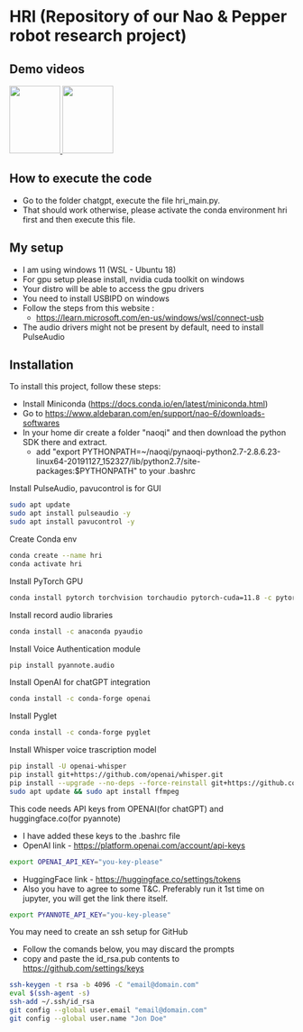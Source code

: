 # HRI (Repository of our Nao & Pepper robot research project)

## Demo videos
<a href="https://youtu.be/uPqchj8FFQk">
   <img src="https://github.com/hcicsebuffalo/nao_dev_LLM/tree/LLM_integration/readme_refs/nao_thumbnail.png" width="90" height="120" />
</a>
<a href="https://youtu.be/l6qVPrefCs0">
   <img src="https://github.com/hcicsebuffalo/nao_dev_LLM/tree/LLM_integration/readme_refs/pepper_thumbnail.png" width="90" height="120" />
</a>

## How to execute the code 
- Go to the folder chatgpt, execute the file hri_main.py. 
- That should work otherwise, please activate the conda environment hri first and then execute this file. 

## My setup 
- I am using windows 11 (WSL - Ubuntu 18)
- For gpu setup please install, nvidia cuda toolkit on windows 
- Your distro will be able to access the gpu drivers
- You need to install USBIPD on windows 
- Follow the steps from this website :
  - https://learn.microsoft.com/en-us/windows/wsl/connect-usb
- The audio drivers might not be present by default, need to install PulseAudio 

## Installation
To install this project, follow these steps:
- Install Miniconda (https://docs.conda.io/en/latest/miniconda.html)
- Go to https://www.aldebaran.com/en/support/nao-6/downloads-softwares
- In your home dir create a folder "naoqi" and then download the python SDK there and extract.
  - add "export PYTHONPATH=~/naoqi/pynaoqi-python2.7-2.8.6.23-linux64-20191127_152327/lib/python2.7/site-packages:$PYTHONPATH" to your .bashrc

Install PulseAudio, pavucontrol is for GUI
```bash
sudo apt update
sudo apt install pulseaudio -y
sudo apt install pavucontrol -y
```
Create Conda env
```bash
conda create --name hri
conda activate hri
```
Install PyTorch GPU
```bash
conda install pytorch torchvision torchaudio pytorch-cuda=11.8 -c pytorch -c nvidia
```
Install record audio libraries
```bash
conda install -c anaconda pyaudio
```
Install Voice Authentication module
```bash
pip install pyannote.audio
```
Install OpenAI for chatGPT integration 
```bash
conda install -c conda-forge openai
```
Install Pyglet
```bash
conda install -c conda-forge pyglet
```
Install Whisper voice trascription model 
```bash
pip install -U openai-whisper
pip install git+https://github.com/openai/whisper.git 
pip install --upgrade --no-deps --force-reinstall git+https://github.com/openai/whisper.git
sudo apt update && sudo apt install ffmpeg

```
This code needs API keys from OPENAI(for chatGPT) and huggingface.co(for pyannote)
- I have added these keys to the .bashrc file 
- OpenAI link - https://platform.openai.com/account/api-keys
```bash
export OPENAI_API_KEY="you-key-please"
```
- HuggingFace link - https://huggingface.co/settings/tokens
- Also you have to agree to some T&C. Preferably run it 1st time on jupyter, you will get the link there itself.
```bash
export PYANNOTE_API_KEY="you-key-please"
```


You may need to create an ssh setup for GitHub
- Follow the comands below, you may discard the prompts 
- copy and paste the id_rsa.pub contents to https://github.com/settings/keys
```bash
ssh-keygen -t rsa -b 4096 -C "email@domain.com"
eval $(ssh-agent -s)
ssh-add ~/.ssh/id_rsa
git config --global user.email "email@domain.com"
git config --global user.name "Jon Doe"
```